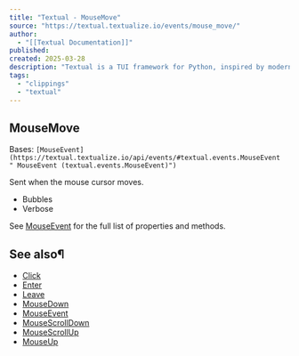 ```yaml
---
title: "Textual - MouseMove"
source: "https://textual.textualize.io/events/mouse_move/"
author:
  - "[[Textual Documentation]]"
published:
created: 2025-03-28
description: "Textual is a TUI framework for Python, inspired by modern web development."
tags:
  - "clippings"
  - "textual"
---
```

## MouseMove

Bases: `[MouseEvent](https://textual.textualize.io/api/events/#textual.events.MouseEvent " MouseEvent (textual.events.MouseEvent)")`

Sent when the mouse cursor moves.

- Bubbles
- Verbose

See [MouseEvent](https://textual.textualize.io/api/events/#textual.events.MouseEvent " MouseEvent") for the full list of properties and methods.

## See also¶

- [Click](https://textual.textualize.io/events/click/)
- [Enter](https://textual.textualize.io/events/enter/)
- [Leave](https://textual.textualize.io/events/leave/)
- [MouseDown](https://textual.textualize.io/events/mouse_down/)
- [MouseEvent](https://textual.textualize.io/api/events/#textual.events.MouseEvent " MouseEvent")
- [MouseScrollDown](https://textual.textualize.io/events/mouse_scroll_down/)
- [MouseScrollUp](https://textual.textualize.io/events/mouse_scroll_up/)
- [MouseUp](https://textual.textualize.io/events/mouse_up/)